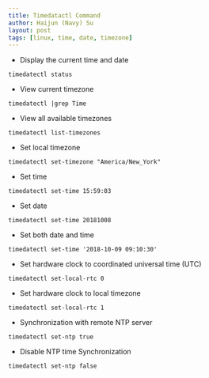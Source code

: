 ```yaml
---
title: Timedatactl Command
author: Haijun (Navy) Su
layout: post
tags: [linux, time, date, timezone]
---
```

* Display the current time and date
```shell
timedatectl status
```

* View current timezone
```shell
timedatectl |grep Time
```

* View all available timezones
```shell
timedatectl list-timezones
```

* Set local timezone
```shell
timedatectl set-timezone "America/New_York"
```

* Set time
```shell
timedatectl set-time 15:59:03
```

* Set date
```shell
timedatectl set-time 20181008
```

* Set both date and time
```shell
timedatectl set-time '2018-10-09 09:10:30'
```

* Set hardware clock to coordinated universal time (UTC)
```shell
timedatectl set-local-rtc 0
```

* Set hardware clock to local timezone
```shell
timedatectl set-local-rtc 1
```

* Synchronization with remote NTP server
```shell
timedatectl set-ntp true
```

* Disable NTP time Synchronization
```shell
timedatectl set-ntp false
```
